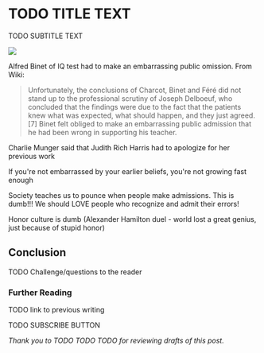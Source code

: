 <!------------------------- REFERENCE LINKS BLOCK ----------------------------------->
[TODO]: some-link
<!----------------------- END REFERENCE LINKS BLOCK --------------------------------->

TODO TITLE TEXT
===============
TODO SUBTITLE TEXT

![](./images/image.png)

Alfred Binet of IQ test had to make an embarrassing public omission. From Wiki:

> Unfortunately, the conclusions of Charcot, Binet and Féré did not stand up to the professional scrutiny of Joseph Delboeuf, who concluded that the findings were due to the fact that the patients knew what was expected, what should happen, and they just agreed.[7] Binet felt obliged to make an embarrassing public admission that he had been wrong in supporting his teacher. 

Charlie Munger said that Judith Rich Harris had to apologize for her previous work

If you're not embarrassed by your earlier beliefs, you're not growing fast enough

Society teaches us to pounce when people make admissions. This is dumb!!! We should LOVE people who recognize and admit their errors!

Honor culture is dumb (Alexander Hamilton duel - world lost a great genius, just because of stupid honor)

Conclusion
----------
TODO Challenge/questions to the reader

### Further Reading

TODO link to previous writing

TODO SUBSCRIBE BUTTON

_Thank you to TODO TODO TODO for reviewing drafts of this post._

<!------------------ IG POST DESCRIPTION --------------------->
<!--
TODO

🐒 Full article at link in bio.
-->

<!-------------------- IG STORY TEXT ------------------------->
<!--
TODO
-->
